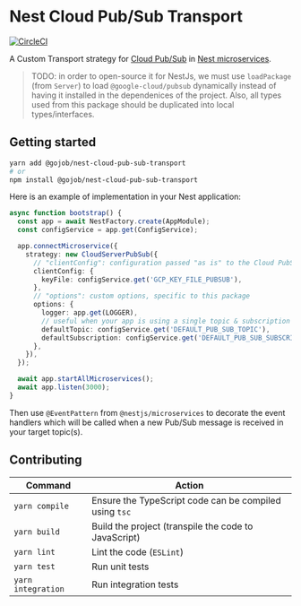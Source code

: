# Nest Cloud Pub/Sub Transport

[![CircleCI](https://circleci.com/gh/gojob-1337/nest-cloud-pub-sub-transport.svg?style=svg)](https://circleci.com/gh/gojob-1337/nest-cloud-pub-sub-transport)

A Custom Transport strategy for [Cloud Pub/Sub](https://cloud.google.com/pubsub) in [Nest microservices](https://docs.nestjs.com/microservices/basics).

> TODO: in order to open-source it for NestJs, we must use `loadPackage` (from `Server`)
> to load `@google-cloud/pubsub` dynamically instead of having it installed
> in the dependenices of the project. Also, all types used from this package
> should be duplicated into local types/interfaces.

## Getting started

```bash
yarn add @gojob/nest-cloud-pub-sub-transport
# or
npm install @gojob/nest-cloud-pub-sub-transport
```

Here is an example of implementation in your Nest application:

```typescript
async function bootstrap() {
  const app = await NestFactory.create(AppModule);
  const configService = app.get(ConfigService);

  app.connectMicroservice({
    strategy: new CloudServerPubSub({
      // "clientConfig": configuration passed "as is" to the Cloud PubSub client
      clientConfig: {
        keyFile: configService.get('GCP_KEY_FILE_PUBSUB'),
      },
      // "options": custom options, specific to this package
      options: {
        logger: app.get(LOGGER),
        // useful when your app is using a single topic & subscription
        defaultTopic: configService.get('DEFAULT_PUB_SUB_TOPIC'),
        defaultSubscription: configService.get('DEFAULT_PUB_SUB_SUBSCRIPTION'),
      },
    }),
  });

  await app.startAllMicroservices();
  await app.listen(3000);
}
```

Then use `@EventPattern` from `@nestjs/microservices` to decorate the event handlers which will be called when a new Pub/Sub message is received in your target topic(s).

## Contributing

| Command            | Action                                                 |
| ------------------ | ------------------------------------------------------ |
| `yarn compile`     | Ensure the TypeScript code can be compiled using `tsc` |
| `yarn build`       | Build the project (transpile the code to JavaScript)   |
| `yarn lint`        | Lint the code (`ESLint`)                               |
| `yarn test`        | Run unit tests                                         |
| `yarn integration` | Run integration tests                                  |
